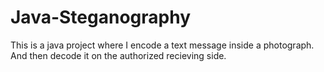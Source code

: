 # Java-Steganography
This is a java project where I encode a text message inside a photograph. And then decode it on the authorized recieving side.
